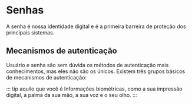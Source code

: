 # Senhas

A senha é nossa identidade digital e é a primeira barreira de proteção dos principais sistemas. 

## Mecanismos de autenticação
Usuário e senha são sem dúvida os métodos de autenticação mais conhecimentos, mas eles não são os únicos. Existem três grupos básicos de mecanismos de autenticação:

::: tip aquilo que você é
Informações biométricas, como a sua impressão digital, a palma da sua mão, a sua voz e o seu olho.
:::